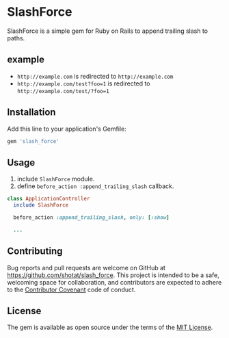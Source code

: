 # SlashForce

SlashForce is a simple gem for Ruby on Rails to append trailing slash to paths.

## example

- `http://example.com` is redirected to `http://example.com`
- `http://example.com/test?foo=1` is redirected to `http://example.com/test/?foo=1`

## Installation

Add this line to your application's Gemfile:

```ruby
gem 'slash_force'
```

## Usage

1. include `SlashForce` module.
2. define `before_action :append_trailing_slash` callback.

```ruby
class ApplicationController
  include SlashForce

  before_action :append_trailing_slash, only: [:show]

  ...
```

## Contributing

Bug reports and pull requests are welcome on GitHub at https://github.com/shotat/slash_force. This project is intended to be a safe, welcoming space for collaboration, and contributors are expected to adhere to the [Contributor Covenant](http://contributor-covenant.org) code of conduct.


## License

The gem is available as open source under the terms of the [MIT License](http://opensource.org/licenses/MIT).

